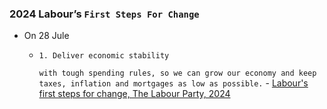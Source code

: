### 2024 Labour’s `First Steps For Change`
- On 28 Jule
    - `1. Deliver economic stability`
      
      `with tough spending rules, so we can grow our economy and keep taxes, inflation and mortgages as low as possible.` - [Labour's first steps for change, The Labour Party, 2024](https://labour.org.uk/updates/stories/labours-first-steps-for-change/)  